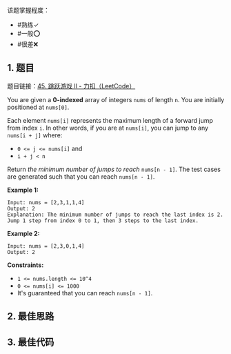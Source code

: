 
该题掌握程度：
- #熟练✓
- #一般⭕️
- #很差❌

## 1. 题目
题目链接：[45. 跳跃游戏 II - 力扣（LeetCode）](https://leetcode.cn/problems/jump-game-ii/)

You are given a **0-indexed** array of integers `nums` of length `n`. You are initially positioned at `nums[0]`.

Each element `nums[i]` represents the maximum length of a forward jump from index `i`. In other words, if you are at `nums[i]`, you can jump to any `nums[i + j]` where:

- `0 <= j <= nums[i]` and
- `i + j < n`

Return *the minimum number of jumps to reach* `nums[n - 1]`. The test cases are generated such that you can reach `nums[n - 1]`.

 

**Example 1:**

```
Input: nums = [2,3,1,1,4]
Output: 2
Explanation: The minimum number of jumps to reach the last index is 2. Jump 1 step from index 0 to 1, then 3 steps to the last index.
```

**Example 2:**

```
Input: nums = [2,3,0,1,4]
Output: 2
```

 

**Constraints:**

- `1 <= nums.length <= 10^4`
- `0 <= nums[i] <= 1000`
- It's guaranteed that you can reach `nums[n - 1]`.

## 2. 最佳思路


## 3. 最佳代码

```java

```

